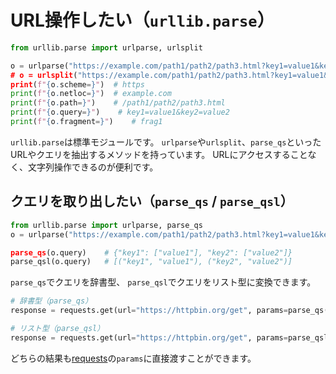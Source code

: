 # URL操作したい（`urllib.parse`）

```python
from urllib.parse import urlparse, urlsplit

o = urlparse("https://example.com/path1/path2/path3.html?key1=value1&key2=value2#frag1)
# o = urlsplit("https://example.com/path1/path2/path3.html?key1=value1&key2=value2#frag1)
print(f"{o.scheme=}")  # https
print(f"{o.netloc=}")  # example.com
print(f"{o.path=}")    # /path1/path2/path3.html
print(f"{o.query=}")    # key1=value1&key2=value2
print(f"{o.fragment=}")    # frag1
```

`urllib.parse`は標準モジュールです。
`urlparse`や`urlsplit`、`parse_qs`といったURLやクエリを抽出するメソッドを持っています。
URLにアクセスすることなく、文字列操作できるのが便利です。

## クエリを取り出したい（`parse_qs` / `parse_qsl`）

```python
from urllib.parse import urlparse, parse_qs
o = urlparse("https://example.com/path1/path2/path3.html?key1=value1&key2=value2#frag1)

parse_qs(o.query)    # {"key1": ["value1"], "key2": ["value2"]}
parse_qsl(o.query)   # [("key1", "value1"), ("key2", "value2")]
```

`parse_qs`でクエリを辞書型、
`parse_qsl`でクエリをリスト型に変換できます。

```python
# 辞書型（parse_qs）
response = requests.get(url="https://httpbin.org/get", params=parse_qs(o.query))

# リスト型（parse_qsl）
response = requests.get(url="https://httpbin.org/get", params=parse_qsl(o.query))
```

どちらの結果も[requests](./python-requests.md)の`params`に直接渡すことができます。
